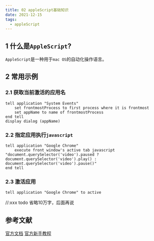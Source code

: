 ```yaml
---
title: 02 appleScript基础知识
date: 2021-12-15
tags:
  - appleScript
---
```


## 1 什么是`AppleScript`?
`AppleScript`是一种用于`mac OS`的自动化操作语言。


## 2 常用示例
### 2.1 获取当前激活的应用名
``` applescript
tell application "System Events"
	set frontmostProcess to first process where it is frontmost
	set appName to name of frontmostProcess
end tell
display dialog (appName)
```
### 2.2 指定应用执行`javascript`
``` applescript
tell application "Google Chrome"
	execute front window's active tab javascript "document.querySelector('video').paused ?document.querySelector('video').play() : document.querySelector('video').pause()"
end tell
```

### 2.3 激活应用
``` applescript
tell application "Google Chrome" to active
```


//:xxx todo 省略10万字，后面再说

## 参考文献
[官方文档](https://macosxautomation.com/applescript/index.html)
[官方新手教程](https://macosxautomation.com/applescript/firsttutorial/index.html)
